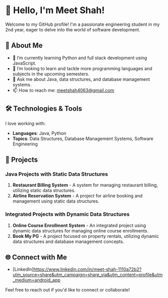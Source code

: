 # 👋 Hello, I'm Meet Shah!

Welcome to my GitHub profile! I'm a passionate engineering student in my 2nd year, eager to delve into the world of software development.

## 🚀 About Me

- 🌱 I’m currently learning Python and full stack development using JavaScript.
- 🤔 I’m looking to learn and tackle more programming languages and subjects in the upcoming semesters.
- 💬 Ask me about Java, data structures, and database management systems.
- 📫 How to reach me: meetshah4063@gmail.com

## 🛠️ Technologies & Tools

I love working with:

- **Languages**: Java, Python
- **Topics**: Data Structures, Database Management Systems, Software Engineering

## 🌟 Projects

### Java Projects with Static Data Structures
1. **Restaurant Billing System** - A system for managing restaurant billing, utilizing static data structures.
2. **Airline Reservation System** - A project for airline booking and management using static data structures.

### Integrated Projects with Dynamic Data Structures
1. **Online Course Enrollment System** - An integrated project using dynamic data structures for managing online course enrollments.
2. **Book My PG** - A project focused on property rentals, utilizing dynamic data structures and database management concepts.

## 🌐 Connect with Me

- [LinkedIn]https://www.linkedin.com/in/meet-shah-1110a72b2?utm_source=share&utm_campaign=share_via&utm_content=profile&utm_medium=android_app

Feel free to reach out if you'd like to connect or collaborate!
